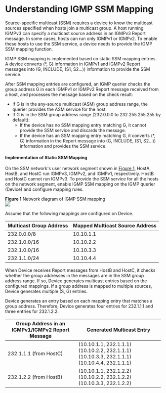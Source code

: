 Understanding IGMP SSM Mapping
==============================

Source-specific multicast (SSM) requires a device to know the multicast sources specified when hosts join a multicast group. A host running IGMPv3 can specify a multicast source address in an IGMPv3 Report message. In some cases, hosts can run only IGMPv1 or IGMPv2. To enable these hosts to use the SSM service, a device needs to provide the IGMP SSM mapping function.

IGMP SSM mapping is implemented based on static SSM mapping entries. A device converts (\*, G) information in IGMPv1 and IGMPv2 Report messages into (G, INCLUDE, (S1, S2...)) information to provide the SSM service.

After SSM mapping entries are configured, an IGMP querier checks the group address G in each IGMPv1 or IGMPv2 Report message received from a host, and processes the message based on the check result:

* If G is in the any-source multicast (ASM) group address range, the querier provides the ASM service for the host.
* If G is in the SSM group address range (232.0.0.0 to 232.255.255.255 by default):
  + If the device has no SSM mapping entry matching G, it cannot provide the SSM service and discards the message.
  + If the device has an SSM mapping entry matching G, it converts (\*, G) information in the Report message into (G, INCLUDE, (S1, S2...)) information and provides the SSM service.

#### Implementation of Static SSM Mapping

On the SSM network's user network segment shown in [Figure 1](#EN-US_CONCEPT_0000001130784208__fig_01), HostA, HostB, and HostC run IGMPv3, IGMPv2, and IGMPv1, respectively. HostB and HostC cannot run IGMPv3. To provide the SSM service for all the hosts on the network segment, enable IGMP SSM mapping on the IGMP querier (Device) and configure mapping rules.

**Figure 1** Network diagram of IGMP SSM mapping  
![](figure/en-us_image_0000001130784234.png)

Assume that the following mappings are configured on Device.

| Multicast Group Address | Mapped Multicast Source Address |
| --- | --- |
| 232.0.0.0/8 | 10.10.1.1 |
| 232.1.0.0/16 | 10.10.2.2 |
| 232.1.0.0/16 | 10.10.3.3 |
| 232.1.1.0/24 | 10.10.4.4 |

When Device receives Report messages from HostB and HostC, it checks whether the group addresses in the messages are in the SSM group address range. If so, Device generates multicast entries based on the configured mappings. If a group address is mapped to multiple sources, Device generates multiple (S, G) entries.

Device generates an entry based on each mapping entry that matches a group address. Therefore, Device generates four entries for 232.1.1.1 and three entries for 232.1.2.2.

| Group Address in an IGMPv1/IGMPv2 Report Message | Generated Multicast Entry |
| --- | --- |
| 232.1.1.1 (from HostC) | (10.10.1.1, 232.1.1.1)  (10.10.2.2, 232.1.1.1)  (10.10.3.3, 232.1.1.1)  (10.10.4.4, 232.1.1.1) |
| 232.1.2.2 (from HostB) | (10.10.1.1, 232.1.2.2)  (10.10.2.2, 232.1.2.2)  (10.10.3.3, 232.1.2.2) |